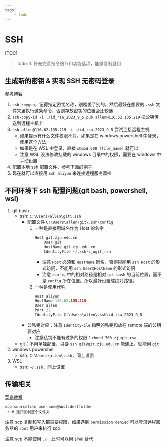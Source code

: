 ```yaml
---
tags:
    - todo
---
```


# SSH

[TOC]

> todo:
    1. 补充完善指令细节和功能选项，能够复制就用

## 生成新的密钥 & 实现 SSH 无密码登录

[参考博客](https://blog.csdn.net/liu_qingbo/article/details/78383892)

1. `ssh-keygen`，记得指定密钥名称，别覆盖了别的。然后最好在想要的 `.ssh` 文件夹里执行这条命令，否则存放密钥的位置会比较迷
1. `ssh-copy-id -i ./id_rsa_2023_9_5.pub allen@116.62.135.219` 把公钥传送到远程主机上
1. `ssh allen@116.62.135.219 -i ./id_rsa_2023_9_5` 尝试连接远程主机
    - 如果提示有什么文件权限不对，如果是在 windows powershell 中登录，[使用这个方法](https://zhuanlan.zhihu.com/p/364189095)
    - 如果是在 WSL 中登录，直接 `chmod 600 [file_name]` 就可以
    - 注意 WSL 没法修改挂载的 windows 目录中的权限，需要在 windows 中手动设置
1. 配置本地 ssh 配置文件，参考下面的例子
1. 现在就可以直接用 `ssh aliyun` 来连接远程服务器啦

## 不同环境下 ssh 配置问题(git bash, powershell, wsl)

1. git bash
    - ssh: `C:\Users\allen\git\.ssh`
        - 配置文件 `C:\Users\allen\git\.ssh\config`
            1. 一种是直接用域名作为 Host 的名字
                ```c
                Host git.zju.edu.cn
                    User git
                    HostName git.zju.edu.cn
                    IdentityFile ~/.ssh/zjugit_rsa
                ```
                - 注意 `Host` 必须和 `HostName` 同名，否则只能用 `ssh Host` 的形式访问，不能用 `ssh User@HostName` 的形式访问
                - 注意 `config` 中的相对路径是相对 `git bash` 的当前位置，而不是 `config` 所在位置。所以最好设置成绝对路径。
            1. 一种是使用代称
                ```c
                Host aliyun
                HostName 116.62.135.219
                User allen
                Port 22
                IdentityFile C:\Users\allen\.ssh\id_rsa_2023_9_5
                ```
        - 公私钥对应：注意 `IdentityFile` 指明的私钥和放在 remote 端的公钥要对应
            - 注意私钥不能有过多的权限：`chmod 700 zjugit_rsa`
    - git：不用单独配置，只要 `ssh git@git.zju.edu.cn` 能连上，就能用 `git`
1. windows powershell
    - ssh: `C:\Users\allen\.ssh`，同上设置
1. WSL
    - ssh: `~/.ssh`，同上设置

## 传输相关

[菜鸟教程](https://www.runoob.com/linux/linux-comm-scp.html)

```shell
scp sourcefile username@host:destfolder
-r # 递归复制整个文件夹
```

注意 scp 复制和写入都需要权限，如果遇到 `permission denied` 可以登录远程服务器的 `root` 用户来执行 scp

注意 scp 不能使用 `./`，此时可以用 `$PWD` 替代
